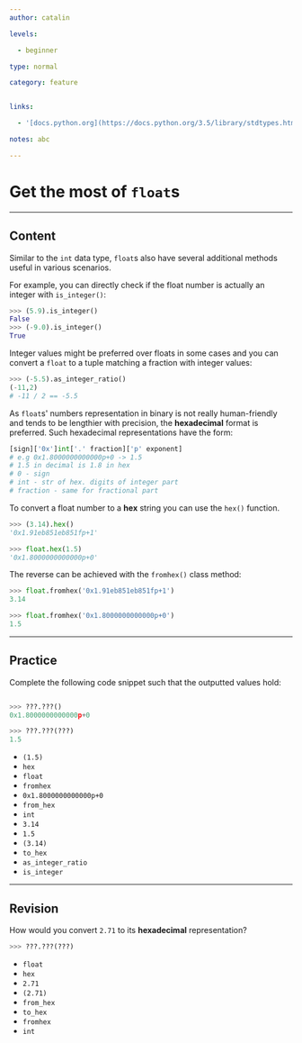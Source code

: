 ```yaml
---
author: catalin

levels:

  - beginner

type: normal

category: feature


links:

  - '[docs.python.org](https://docs.python.org/3.5/library/stdtypes.html#additional-methods-on-float){website}'

notes: abc

---
```


# Get the most of `float`s

---
## Content

Similar to the `int` data type, `float`s also have several additional methods useful in various scenarios.

For example, you can directly check if the float number is actually an integer with `is_integer()`:
```python
>>> (5.9).is_integer()
False
>>> (-9.0).is_integer()
True
```

Integer values might be preferred over floats in some cases and you can convert a `float` to a tuple matching a fraction with integer values:
```python
>>> (-5.5).as_integer_ratio()
(-11,2)
# -11 / 2 == -5.5
```

As `float`s' numbers representation in binary is not really human-friendly and tends to be lengthier with precision, the **hexadecimal** format is preferred. Such hexadecimal representations have the form:
```python
[sign]['0x']int['.' fraction]['p' exponent]
# e.g 0x1.8000000000000p+0 -> 1.5
# 1.5 in decimal is 1.8 in hex
# 0 - sign
# int - str of hex. digits of integer part
# fraction - same for fractional part
```

To convert a float number to a **hex** string you can use the `hex()` function.
```python
>>> (3.14).hex()
'0x1.91eb851eb851fp+1'

>>> float.hex(1.5)
'0x1.8000000000000p+0'
```

The reverse can be achieved with the `fromhex()` class method:
```python
>>> float.fromhex('0x1.91eb851eb851fp+1')
3.14

>>> float.fromhex('0x1.8000000000000p+0')
1.5
```

---
## Practice

Complete the following code snippet such that the outputted values hold:
```python

>>> ???.???()
0x1.8000000000000p+0

>>> ???.???(???)
1.5
```


* `(1.5)`
* `hex`
* `float`
* `fromhex`
* `0x1.8000000000000p+0`
* `from_hex`
* `int`
* `3.14`
* `1.5`
* `(3.14)`
* `to_hex`
* `as_integer_ratio`
* `is_integer`

---
## Revision

How would you convert `2.71` to its **hexadecimal** representation?

```python
>>> ???.???(???)

```


* `float`
* `hex`
* `2.71`
* `(2.71)`
* `from_hex`
* `to_hex`
* `fromhex`
* `int`

